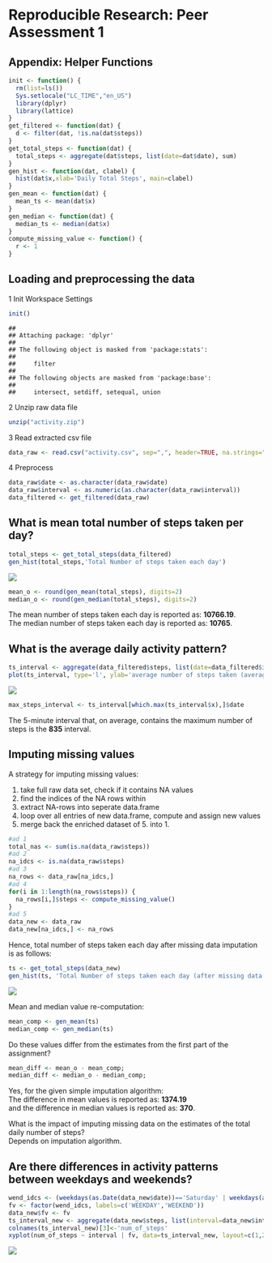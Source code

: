 # Reproducible Research: Peer Assessment 1
## Appendix: Helper Functions

```r
init <- function() {
  rm(list=ls())
  Sys.setlocale("LC_TIME","en_US")  
  library(dplyr)
  library(lattice) 
}
get_filtered <- function(dat) {
  d <- filter(dat, !is.na(dat$steps))
}
get_total_steps <- function(dat) {
  total_steps <- aggregate(dat$steps, list(date=dat$date), sum)
}
gen_hist <- function(dat, clabel) {
  hist(dat$x,xlab='Daily Total Steps', main=clabel)  
}
gen_mean <- function(dat) {
  mean_ts <- mean(dat$x)
}
gen_median <- function(dat) {
  median_ts <- median(dat$x)
}
compute_missing_value <- function() {
  r <- 1
}
```

## Loading and preprocessing the data
1 Init Workspace Settings

```r
init()
```

```
## 
## Attaching package: 'dplyr'
## 
## The following object is masked from 'package:stats':
## 
##     filter
## 
## The following objects are masked from 'package:base':
## 
##     intersect, setdiff, setequal, union
```
2 Unzip raw data file

```r
unzip("activity.zip")
```
3 Read extracted csv file

```r
data_raw <- read.csv("activity.csv", sep=",", header=TRUE, na.strings="NA")
```
4 Preprocess

```r
data_raw$date <- as.character(data_raw$date)
data_raw$interval <- as.numeric(as.character(data_raw$interval))
data_filtered <- get_filtered(data_raw)
```

## What is mean total number of steps taken per day?

```r
total_steps <- get_total_steps(data_filtered)
gen_hist(total_steps,'Total Number of steps taken each day')
```

![](./PA1_template_files/figure-html/unnamed-chunk-6-1.png) 

```r
mean_o <- round(gen_mean(total_steps), digits=2)
median_o <- round(gen_median(total_steps), digits=2)
```
The mean number of steps taken each day is reported as: **10766.19**.  
The median number of steps taken each day is reported as: **10765**.


## What is the average daily activity pattern?

```r
ts_interval <- aggregate(data_filtered$steps, list(date=data_filtered$interval), mean)
plot(ts_interval, type='l', ylab='average number of steps taken (averaged across all days)', xlab='5 minute intervals')
```

![](./PA1_template_files/figure-html/unnamed-chunk-7-1.png) 

```r
max_steps_interval <- ts_interval[which.max(ts_interval$x),]$date
```
The 5-minute interval that, on average, contains the maximum number of steps is the **835** interval.


## Imputing missing values
A strategy for imputing missing values:  
1.  take full raw data set, check if it contains NA values  
2.  find the indices of the NA rows within  
3.  extract NA-rows into seperate data.frame  
4.  loop over all entries of new data.frame, compute and assign new values  
5.  merge back the enriched dataset of 5. into 1.  


```r
#ad 1
total_nas <- sum(is.na(data_raw$steps))
#ad 2
na_idcs <- is.na(data_raw$steps)
#ad 3
na_rows <- data_raw[na_idcs,]
#ad 4
for(i in 1:length(na_rows$steps)) {
  na_rows[i,]$steps <- compute_missing_value()
}
#ad 5
data_new <- data_raw
data_new[na_idcs,] <- na_rows
```
Hence, total number of steps taken each day after missing data imputation is as follows:

```r
ts <- get_total_steps(data_new)
gen_hist(ts, 'Total Number of steps taken each day (after missing data imputation)')
```

![](./PA1_template_files/figure-html/unnamed-chunk-9-1.png) 

Mean and median value re-computation:

```r
mean_comp <- gen_mean(ts)
median_comp <- gen_median(ts)
```
Do these values differ from the estimates from the first part of the assignment? 

```r
mean_diff <- mean_o - mean_comp;
median_diff <- median_o - median_comp;
```
Yes, for the given simple imputation algorithm:  
The difference in mean values is reported as: **1374.19**  
and the difference in median values is reported as: **370**.

What is the impact of imputing missing data on the estimates of the total daily number of steps?  
Depends on imputation algorithm.



## Are there differences in activity patterns between weekdays and weekends?

```r
wend_idcs <- (weekdays(as.Date(data_new$date))=='Saturday' | weekdays(as.Date(data_new$date))=='Sunday')
fv <- factor(wend_idcs, labels=c('WEEKDAY','WEEKEND'))
data_new$fv <- fv
ts_interval_new <- aggregate(data_new$steps, list(interval=data_new$interval, fv=data_new$fv), mean)
colnames(ts_interval_new)[3]<-'num_of_steps'
xyplot(num_of_steps ~ interval | fv, data=ts_interval_new, layout=c(1,2), type='l')
```

![](./PA1_template_files/figure-html/unnamed-chunk-12-1.png) 
